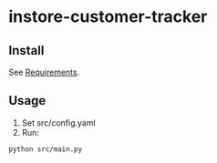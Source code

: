 # instore-customer-tracker

## Install
See [Requirements](./requirements.txt).

## Usage
1. Set src/config.yaml
2. Run:
```
python src/main.py
```
